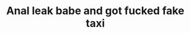 ---
layout: post
title: Anal leak babe and got fucked fake taxi
duration: '10:00'
view: 221
rate: 2
video: 'https://flashservice.xvideos.com/embedframe/23590932'
priority: 0.9
changefreq: daily
---